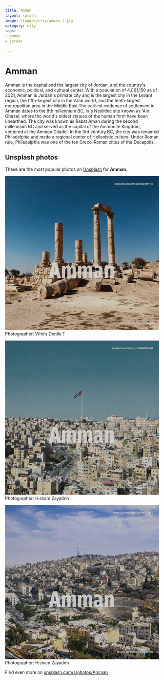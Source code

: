 ```yaml
---
title: Amman
layout: splash
image: /images/city/amman.1.jpg
category: city
tags:
- amman
- jordan

---
```

# Amman

Amman  is the capital and the largest city of Jordan, and the country's economic, political, and  cultural center. With a population of 4,061,150 as of 2021, Amman is Jordan's primate city and is the largest city  in the Levant region, the fifth-largest city in the Arab world, and the tenth-largest metropolitan  area in the Middle East.The earliest evidence of settlement in Amman dates to the 8th millennium  BC, in a Neolithic site known as 'Ain Ghazal, where the world's oldest statues of the human form  have been unearthed. The city was known as Rabat Aman during the second millennium BC and served as the capital of the  Ammonite Kingdom, centered at the Amman Citadel. In the 3rd century BC, the city was renamed Philadelphia and made a regional center of Hellenistic  culture. Under Roman rule, Philadelphia was one of the ten Greco-Roman cities of the Decapolis. 

 
## Unsplash photos
These are the most popular photos on [Unsplash](https://unsplash.com) for **Amman**.
 
![Amman](/images/city/amman.1.jpg)
Photographer:  Who’s Denilo ?
 
![Amman](/images/city/amman.2.jpg)
Photographer:  Hisham Zayadnh
 
![Amman](/images/city/amman.3.jpg)
Photographer:  Hisham Zayadnh
 
Find even more on [unsplash.com/s/photos/Amman](https://unsplash.com/s/photos/Amman)
 
